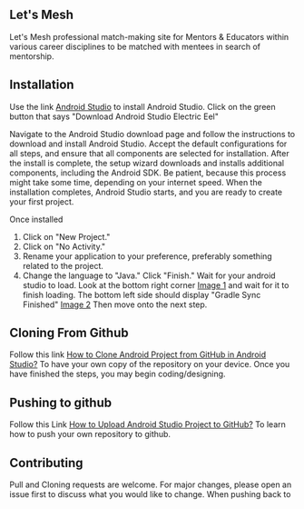## Let's Mesh

Let's Mesh professional match-making site for Mentors & Educators within various career disciplines to be matched with mentees in search of mentorship.

## Installation

Use the link [Android Studio](https://developer.android.com/studio) to install Android Studio.
Click on the green button that says "Download Android Studio Electric Eel"

Navigate to the Android Studio download page and follow the instructions to download and install 
Android Studio. Accept the default configurations for all steps, and ensure that all components are 
selected for installation. After the install is complete, the setup wizard downloads and installs 
additional components, including the Android SDK. Be patient, because this process might take some 
time, depending on your internet speed. When the installation completes, Android Studio starts, and 
you are ready to create your first project.

Once installed
1. Click on "New Project."
2. Click on "No Activity." 
3. Rename your application to your preference, preferably something related to the project. 
4. Change the language to "Java." Click "Finish."
Wait for your android studio to load. Look at the bottom right corner [Image 1](load.png) and wait for it to finish loading.
The bottom left side should display "Gradle Sync Finished" [Image 2](GradleSync.png)
Then move onto the next step. 

## Cloning From Github
Follow this link [How to Clone Android Project from GitHub in Android Studio?](https://www.geeksforgeeks.org/how-to-clone-android-project-from-github-in-android-studio/)
To have your own copy of the repository on your device. Once you have finished the steps, you may begin coding/designing.

## Pushing to github
Follow this Link [How to Upload Android Studio Project to GitHub?](https://dev.to/vtsen/how-to-upload-android-studio-project-to-github-4d2#:~:text=To%20push%20your%20files%2C%20click,"Commit%20and%20Push"%20above.)
To learn how to push your own repository to github.


## Contributing

Pull and Cloning requests are welcome. For major changes, please open an issue first
to discuss what you would like to change. When pushing back to 


